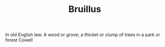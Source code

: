 ---
title: Bruillus
letter: B
permalink: "/definitions/bld-bruillus.html"
body: In old English law. A wood or grove; a thicket or clump of trees in a park or
  forest Cowell
published_at: '2018-07-07'
source: Black's Law Dictionary 2nd Ed (1910)
layout: post
---